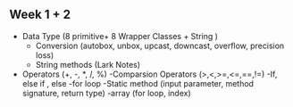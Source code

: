 ## Week 1 + 2
- Data Type (8 primitive+ 8 Wrapper Classes + String )
  - Conversion (autobox, unbox, upcast, downcast, overflow, precision loss)
  - String methods (Lark Notes)
- Operators (+, -, *, /, %)
-Comparsion Operators (>,<,>=,<=,==,!=)
-If, else if , else
-for loop 
-Static method (input parameter, method signature, return type)
-array (for loop, index)